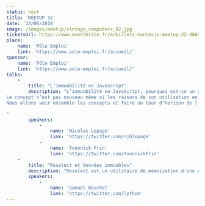 ```yaml
---
status: next
title: 'MEETUP 32'
date: '14/06/2018'
image: /images/meetup/vintage_computers_02.jpg
ticketsUrl: https://www.eventbrite.fr/e/billets-nantesjs-meetup-32-46653271190
place:
    name: 'Pôle Emploi'
    link: 'https://www.pole-emploi.fr/accueil/'
sponsor:
    name: 'Pôle Emploi'
    link: 'https://www.pole-emploi.fr/accueil/'
talks:
    -
        title: "L’immuabilité en Javascript"
        description: "L’immuabilité en JavaScript, pourquoi est-ce un sujet ? Utilisée dans les frameworks modernes, elle fait l’objet de tout un écosystème d’utilitaires.
Le concept n’est pas nouveau même si les raisons de son utilisation en javascript sont différentes.
Nous allons voir ensemble les concepts et faire un tour d’horizon de l’écosystème.

"
        speakers:
            -
                name: 'Nicolas Lepage'
                link: 'https://twitter.com/njblepage'
            -
                name: 'Yvonnick Frin'
                link: 'https://twitter.com/YvonnickFrin'
    -
        title: "Reselect et données immuables"
        description: "Reselect est un utilitaire de memoization d'une efficacité redoutable dans un contexte de données immuables (ex: redux). Cependant les erreurs et incompréhensions sont fréquentes, à travers l'étude de quelques tests unitaire, étudions le comportement de cet utilitaire et voyons comment l'utiliser."
        speakers:
            -
                name: 'Samuel Bouchet'
                link: 'https://twitter.com/lythom'
---
```

